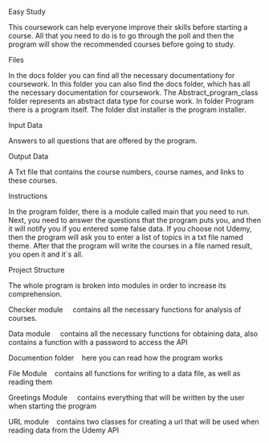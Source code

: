 Easy Study

  This coursework can help everyone improve their skills before starting a course. 
All that you need to do is to go through the poll and then the program will show
the recommended courses before going to study.

Files

  In the docs folder you can find all the necessary documentationy for coursework. In this folder you
can also find the docs folder, which has all the necessary documentation for coursework.
The Abstract_program_class folder represents an abstract data type for course work. 
In folder Program there is a program itself. The folder dist installer is the program installer.

Input Data

  Answers to all questions that are offered by the program.

Output Data

  A Txt file that contains the course numbers, course names, and links to these courses.

Instructions

  In the program folder, there is a module called main that you need to run. Next, you need
to answer the questions that the program puts you, and then it will notify you if you entered
some false data. If you choose not Udemy, then the program will ask you to enter a list of
topics in a txt file named theme. After that the program will write the courses in a file
named result, you open it and it`s all.

Project Structure

The whole program is broken into modules in order to increase its comprehension.

Checker module
    contains all the necessary functions for analysis of courses.

Data module
    contains all the necessary functions for obtaining data, also contains a function with a password to access the API

Documention folder
   here you can read how the program works

File Module
   contains all functions for writing to a data file, as well as reading them

Greetings Module
    contains everything that will be written by the user when starting the program

URL module
   contains two classes for creating a url that will be used when reading data from the Udemy API
